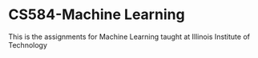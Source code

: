 # CS584-Machine Learning
This is the assignments for Machine Learning taught at Illinois Institute of Technology
